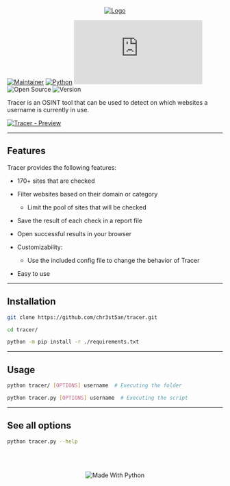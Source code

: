 <div align="center">

[![Logo](https://i.imgur.com/HV5KtwO.png)](https://github.com/chr3st5an/tracer)

</div>

[![Maintainer](https://img.shields.io/badge/Maintainer-chr3st5an-cyan.svg)](https://github.com/chr3st5an)
[![Python](https://img.shields.io/badge/Python->=3.7-yellow.svg)](https://www.python.org/downloads/release/python-3712/)
[![GitHub license](https://badgen.net/github/license/Naereen/Strapdown.js)](https://github.com/Naereen/StrapDown.js/blob/master/LICENSE)
![Open Source](https://badgen.net/badge/Open%20Source/Yes/blue?icon=github)
![Version](https://img.shields.io/badge/Version-1.0.1-blue.svg)

Tracer is an OSINT tool that can be used to detect on which websites a username is currently in use.

[![Tracer - Preview](https://i.imgur.com/QTtt9oZ.jpg)](https://github.com/chr3st5an/tracer)

---

## Features

Tracer provides the following features:

- 170+ sites that are checked

- Filter websites based on their domain or category

  - Limit the pool of sites that will be checked

- Save the result of each check in a report file

- Open successful results in your browser

- Customizability:

  - Use the included config file to change the behavior of Tracer

- Easy to use

---

## Installation

```bash
git clone https://github.com/chr3st5an/tracer.git
```

```bash
cd tracer/
```

```bash
python -m pip install -r ./requirements.txt
```

---

## Usage

```bash
python tracer/ [OPTIONS] username  # Executing the folder
```

```bash
python tracer.py [OPTIONS] username  # Executing the script
```

---

## See all options

```bash
python tracer.py --help
```

</br></br>

<div align="center">

![Made With Python](https://ForTheBadge.com/images/badges/made-with-python.svg)

</div>
